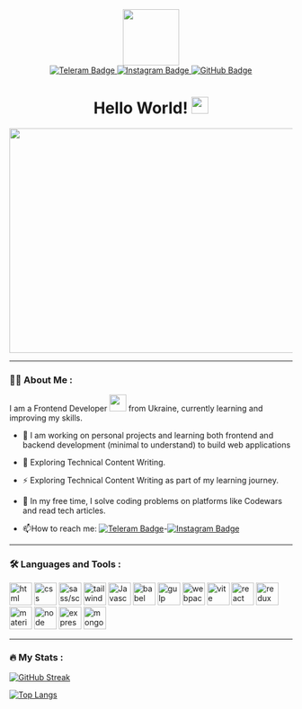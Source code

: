 <div id="header" align="center">
  <img src="https://i.giphy.com/media/v1.Y2lkPTc5MGI3NjExN2s0MHQ5bGNpZzR3bGdiOWF5dHNldXlldWs4NnIwcWZzb2I0ODYxdSZlcD12MV9pbnRlcm5hbF9naWZfYnlfaWQmY3Q9Zw/bGgsc5mWoryfgKBx1u/giphy.gif" width="100"/>
  <div id="badges">
    <a href="t.me/dimafkkpi">
      <img src="https://img.shields.io/badge/Telegram-blue?style=for-the-badge&logo=telegram&logoColor=white" alt="Teleram Badge"/>
    </a>
    <a href="instagram.com/0foreverdrunk0">
      <img src="https://img.shields.io/badge/Instagram-red?style=for-the-badge&logo=instagram&logoColor=white" alt="Instagram Badge"/>
    </a>
    <a href="github.com/DimaJun">
      <img src="https://img.shields.io/badge/GitHub-blue?style=for-the-badge&logo=github&logoColor=white" alt="GitHub Badge"/>
    </a>
  </div>
  <img src="https://komarev.com/ghpvc/?username=DimaJun&style=flat-square&color=blue" alt=""/>
  <h1>
    Hello World!
    <img src="https://media.giphy.com/media/hvRJCLFzcasrR4ia7z/giphy.gif" width="30px"/>
  </h1>
</div>
<div align="center">
  <img src="https://i.giphy.com/media/v1.Y2lkPTc5MGI3NjExOGs3dTA0MGpmMTBjdXVuMHF4czh3cTJ3bWs5dHZwcGM3NDhjNG10eCZlcD12MV9pbnRlcm5hbF9naWZfYnlfaWQmY3Q9Zw/HzPtbOKyBoBFsK4hyc/giphy.gif" width="600" height="400"/>
</div>

***

### :technologist: About Me :
I am a Frontend Developer <img src="https://media.giphy.com/media/WUlplcMpOCEmTGBtBW/giphy.gif" width="30"> from Ukraine, currently learning and improving my skills.
- :telescope: I am working on personal projects and learning both frontend and backend development (minimal to understand) to build web applications

- :seedling: Exploring Technical Content Writing.

- :zap: Exploring Technical Content Writing as part of my learning journey.

- :dart: In my free time, I solve coding problems on platforms like Codewars and read tech articles.

- :mailbox:How to reach me: [![Teleram Badge](https://img.shields.io/badge/-dimafkkpi-blue?style=flat&logo=telegram&logoColor=white)](t.me/dimafkkpi)-[![Instagram Badge](https://img.shields.io/badge/-0foreverdrunk0-blue?style=flat&logo=instagram&logoColor=white)](instagram.com/0foreverdrunk0)


---

### :hammer_and_wrench: Languages and Tools :
<div>
    <img src="https://cdn.jsdelivr.net/gh/devicons/devicon@latest/icons/html5/html5-original.svg" alt="html" width="40"/>
    <img src="https://cdn.jsdelivr.net/gh/devicons/devicon@latest/icons/css3/css3-original.svg" alt="css" width="40"/>
    <img src="https://cdn.jsdelivr.net/gh/devicons/devicon@latest/icons/sass/sass-original.svg" alt="sass/scss" width="40"/>
    <img src="https://cdn.jsdelivr.net/gh/devicons/devicon@latest/icons/tailwindcss/tailwindcss-original.svg" alt="tailwind" width="40"/>
    <img src="https://cdn.jsdelivr.net/gh/devicons/devicon@latest/icons/javascript/javascript-plain.svg"  alt="Javascript" width="40"/>
    <img src="https://cdn.jsdelivr.net/gh/devicons/devicon@latest/icons/babel/babel-original.svg" alt="babel" width="40"/>
    <img src="https://cdn.jsdelivr.net/gh/devicons/devicon@latest/icons/gulp/gulp-plain.svg" alt="gulp" width="40"/>
    <img src="https://cdn.jsdelivr.net/gh/devicons/devicon@latest/icons/webpack/webpack-plain.svg" alt="webpack" width="40"/>
    <img src="https://cdn.jsdelivr.net/gh/devicons/devicon@latest/icons/vitejs/vitejs-original.svg" alt="vite" width="40"/>
    <img src="https://cdn.jsdelivr.net/gh/devicons/devicon@latest/icons/react/react-original.svg" alt="react" width="40"/>
    <img src="https://cdn.jsdelivr.net/gh/devicons/devicon@latest/icons/redux/redux-original.svg" alt="redux" width="40"/>
    <img src="https://cdn.jsdelivr.net/gh/devicons/devicon@latest/icons/materialui/materialui-original.svg" alt="materialui" width="40"/>
    <img src="https://cdn.jsdelivr.net/gh/devicons/devicon@latest/icons/npm/npm-original-wordmark.svg" alt="node package manager" width="40"/>
    <img src="https://cdn.jsdelivr.net/gh/devicons/devicon@latest/icons/express/express-original-wordmark.svg" alt="express js" width="40"/>
    <img src="https://cdn.jsdelivr.net/gh/devicons/devicon@latest/icons/mongodb/mongodb-plain-wordmark.svg" alt="mongo db" width="40"/>
</div>

---

### :fire: My Stats :

[![GitHub Streak](https://github-readme-streak-stats.herokuapp.com?user=DimaJun&theme=dark)](https://git.io/streak-stats)

[![Top Langs](https://github-readme-stats.vercel.app/api/top-langs/?username=DimaJun&layout=compact&theme=vision-friendly-dark)](https://github.com/anuraghazra/github-readme-stats)

